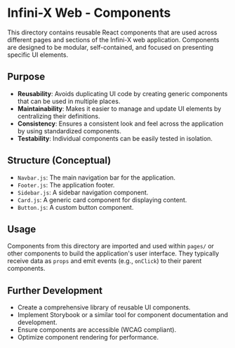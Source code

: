 
# Infini-X Web - Components

This directory contains reusable React components that are used across different pages and sections of the Infini-X web application. Components are designed to be modular, self-contained, and focused on presenting specific UI elements.

## Purpose
- **Reusability**: Avoids duplicating UI code by creating generic components that can be used in multiple places.
- **Maintainability**: Makes it easier to manage and update UI elements by centralizing their definitions.
- **Consistency**: Ensures a consistent look and feel across the application by using standardized components.
- **Testability**: Individual components can be easily tested in isolation.

## Structure (Conceptual)
- `Navbar.js`: The main navigation bar for the application.
- `Footer.js`: The application footer.
- `Sidebar.js`: A sidebar navigation component.
- `Card.js`: A generic card component for displaying content.
- `Button.js`: A custom button component.

## Usage
Components from this directory are imported and used within `pages/` or other components to build the application's user interface. They typically receive data as `props` and emit events (e.g., `onClick`) to their parent components.

## Further Development
- Create a comprehensive library of reusable UI components.
- Implement Storybook or a similar tool for component documentation and development.
- Ensure components are accessible (WCAG compliant).
- Optimize component rendering for performance.
